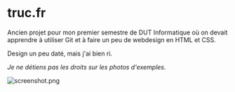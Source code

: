 # truc.fr

Ancien projet pour mon premier semestre de DUT Informatique où on devait apprendre à utiliser Git et à faire un peu de webdesign en HTML et CSS.

Design un peu daté, mais j'ai bien ri.

*Je ne détiens pas les droits sur les photos d'exemples.*

![screenshot.png](https://raw.githubusercontent.com/hyakosm/web_s1/master/screenshot.png)
